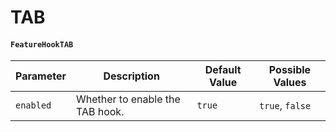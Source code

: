 # TAB

#### `FeatureHookTAB`

| Parameter | Description                     | Default Value | Possible Values |
| --------- | ------------------------------- | ------------- | --------------- |
| `enabled` | Whether to enable the TAB hook. | `true`        | `true`, `false` |
